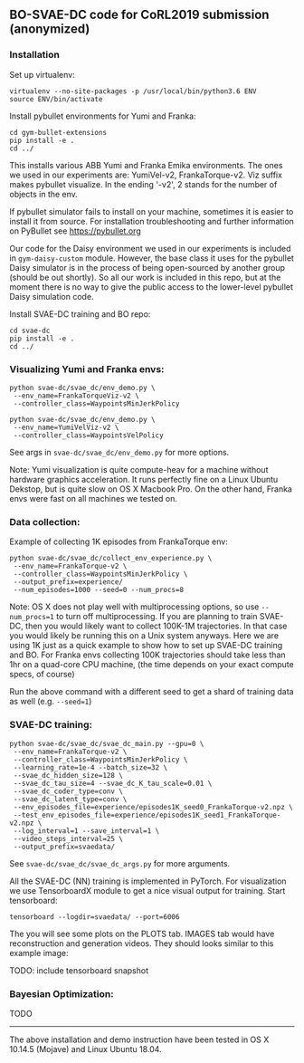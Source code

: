 ## BO-SVAE-DC code for CoRL2019 submission (anonymized)

### Installation

Set up virtualenv:
```
virtualenv --no-site-packages -p /usr/local/bin/python3.6 ENV
source ENV/bin/activate
```

Install pybullet environments for Yumi and Franka:
```
cd gym-bullet-extensions
pip install -e .
cd ../
```

This installs various ABB Yumi and Franka Emika environments. The ones we used in our experiments are: YumiVel-v2, FrankaTorque-v2.
Viz suffix makes pybullet visualize. In the ending '-v2', 2 stands for the number of objects in the env.

If pybullet simulator fails to install on your machine, sometimes it is easier to install it from source. For installation troubleshooting and further information on PyBullet see https://pybullet.org

Our code for the Daisy environment we used in our experiments is included in ```gym-daisy-custom``` module. However, the base class it uses for the pybullet Daisy simulator is in the process of being open-sourced by another group (should be out shortly). So all our work is included in this repo, but at the moment there is no way to give the public access to the lower-level pybullet Daisy simulation code.


Install SVAE-DC training and BO repo:
```
cd svae-dc
pip install -e .
cd ../
```

### Visualizing Yumi and Franka envs:
```
python svae-dc/svae_dc/env_demo.py \
 --env_name=FrankaTorqueViz-v2 \
 --controller_class=WaypointsMinJerkPolicy

python svae-dc/svae_dc/env_demo.py \
 --env_name=YumiVelViz-v2 \
 --controller_class=WaypointsVelPolicy
```
See args in ```svae-dc/svae_dc/env_demo.py``` for more options.

Note: Yumi visualization is quite compute-heav for  a machine without hardware graphics acceleration. It runs perfectly fine on a Linux Ubuntu Dekstop, but is quite slow on OS X Macbook Pro. On the other hand, Franka envs were fast on all machines we tested on.


### Data collection:

Example of collecting 1K episodes from FrankaTorque env:

```
python svae-dc/svae_dc/collect_env_experience.py \
 --env_name=FrankaTorque-v2 \
 --controller_class=WaypointsMinJerkPolicy \
 --output_prefix=experience/
 --num_episodes=1000 --seed=0 --num_procs=8
```
Note: OS X does not play well with multiprocessing options, so use ```--num_procs=1``` to turn off multiprocessing. If you are planning to train SVAE-DC, then you would likely want to collect 100K-1M trajectories. In that case you would likely be running this on a Unix system anyways. Here we are using 1K just as a quick example to show how to set up SVAE-DC training and BO. For Franka envs collecting 100K trajectories should take less than 1hr on a quad-core CPU machine, (the time depends on your exact compute specs, of course)

Run the above command with a different seed to get a shard of training data as well (e.g. ```--seed=1```)

### SVAE-DC training:

```
python svae-dc/svae_dc/svae_dc_main.py --gpu=0 \
 --env_name=FrankaTorque-v2 \
 --controller_class=WaypointsMinJerkPolicy \
 --learning_rate=1e-4 --batch_size=32 \
 --svae_dc_hidden_size=128 \
 --svae_dc_tau_size=4 --svae_dc_K_tau_scale=0.01 \
 --svae_dc_coder_type=conv \
 --svae_dc_latent_type=conv \
 --env_episodes_file=experience/episodes1K_seed0_FrankaTorque-v2.npz \
 --test_env_episodes_file=experience/episodes1K_seed1_FrankaTorque-v2.npz \
 --log_interval=1 --save_interval=1 \
 --video_steps_interval=25 \
 --output_prefix=svaedata/
```
See ```svae-dc/svae_dc/svae_dc_args.py``` for more arguments.

All the SVAE-DC (NN) training is implemented in PyTorch. For visualization we use TensorboardX module to get a nice visual output for training. Start tensorboard:
```
tensorboard --logdir=svaedata/ --port=6006
```

The you will see some plots on the PLOTS tab. IMAGES tab would have reconstruction and generation videos. They should looks similar to this example image:

TODO: include tensorboard snapshot




### Bayesian Optimization:

TODO


<hr />
The above installation and demo instruction have been tested in OS X 10.14.5 (Mojave) and Linux Ubuntu 18.04.
